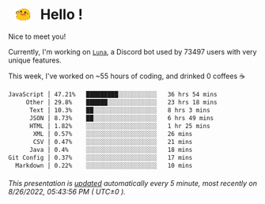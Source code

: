 <h1>   <img src="./spoinky.gif" style="vertical-align:middle;" width="30px">   Hello ! </h1>

Nice to meet you!

Currently, I'm working on <a href='https://github.com/Asgarrrr/Luna'>`Luna`</a>, a Discord bot used by 73497 users with very unique features.

This week, I've worked on ~55 hours of coding, and drinked 0 coffees ☕

```
JavaScript │ 47.21%   █████████░░░░░░░░░░░   36 hrs 54 mins
     Other │ 29.8%    ██████░░░░░░░░░░░░░░   23 hrs 18 mins
      Text │ 10.3%    ██░░░░░░░░░░░░░░░░░░   8 hrs 3 mins
      JSON │ 8.73%    ██░░░░░░░░░░░░░░░░░░   6 hrs 49 mins
      HTML │ 1.82%    ░░░░░░░░░░░░░░░░░░░░   1 hr 25 mins
       XML │ 0.57%    ░░░░░░░░░░░░░░░░░░░░   26 mins
       CSV │ 0.47%    ░░░░░░░░░░░░░░░░░░░░   21 mins
      Java │ 0.4%     ░░░░░░░░░░░░░░░░░░░░   18 mins
Git Config │ 0.37%    ░░░░░░░░░░░░░░░░░░░░   17 mins
  Markdown │ 0.22%    ░░░░░░░░░░░░░░░░░░░░   10 mins
```

###### This presentation is [updated](https://github.com/Asgarrrr) automatically every 5 minute, most recently on 8/26/2022, 05:43:56 PM ( UTC±0 ).